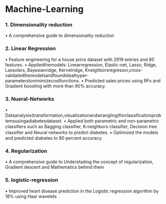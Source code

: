 # Machine-Learning

### 1. Dimensionality reduction
• A comprehensive guide to dimensionality reduction

### 2. Linear Regression
• Feature engineering for a house price dataset with 2919 entries and 80 features. 
• Appliedthemodels: Linearregression, Elastic-net, Lasso, Ridge, Lassolars, Bayesianridge, Kernelridge, Kneighborsregressor,cross-validatedthemodelsandfoundidealhyper-parameterstominimizecostfunctions. 
• Predicted sales prices using RFs and Gradient boosting with more than 90% accuracy.

### 3. Nueral-Networks
• Dataanalysis(transformation,visualizationandwrangling)forclassiﬁcationproblemsusingadiabetesdataset. 
• Applied both parametric and non-parametric classiﬁers such as Bagging classiﬁer, K-neighbors classiﬁer, Decision tree classiﬁer and Neural networks to predict diabetes.
• Optimized the models and predicted diabetes to 90 percent accuracy.

### 4. Regularization
• A comprehensive guide to Understading the concept of regularization, Gradient descent and Mathematics behind them

### 5. logistic-regression
• Improved heart disease prediction in the Logistic regression algorithm by 18% using Haar wavelets
